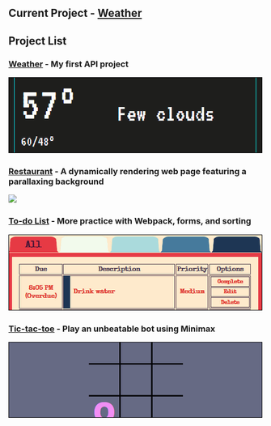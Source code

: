 ## Current Project - [Weather](https://github.com/TYLPHE/weather)

## Project List
### [Weather](https://github.com/TYLPHE/weather) - My first API project

[![](https://github.com/TYLPHE/TYLPHE/blob/main/readmeAssets/preview-weather.gif)](https://github.com/TYLPHE/weather)

### [Restaurant](https://github.com/TYLPHE/restaurant) - A dynamically rendering web page featuring a parallaxing background

[![](https://github.com/TYLPHE/TYLPHE/blob/main/readmeAssets/preview-restaurant.gif)](https://github.com/TYLPHE/restaurant)

### [To-do List](https://github.com/TYLPHE/to-do-list) - More practice with Webpack, forms, and sorting

[![](https://github.com/TYLPHE/TYLPHE/blob/main/readmeAssets/preview-to-do-list.gif)](https://github.com/TYLPHE/to-do-list) 

### [Tic-tac-toe](https://github.com/TYLPHE/tic-tac-toe) - Play an unbeatable bot using Minimax

[![](https://github.com/TYLPHE/TYLPHE/blob/main/readmeAssets/preview-tic-tac-toe.gif)](https://github.com/TYLPHE/to-do-list) 
